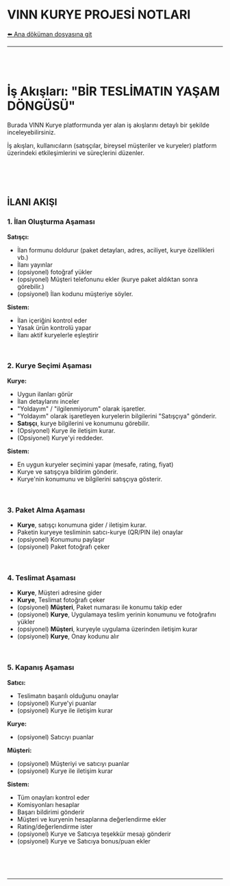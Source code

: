 # VINN KURYE PROJESİ NOTLARI



[⬅️ Ana döküman dosyasına git](../README.md) 

--- 
<br><br>



# İş Akışları: "BİR TESLİMATIN YAŞAM DÖNGÜSÜ"

Burada VINN Kurye platformunda yer alan iş akışlarını detaylı bir şekilde inceleyebilirsiniz.

İş akışları, kullanıcıların (satışçılar, bireysel müşteriler ve kuryeler) platform üzerindeki etkileşimlerini ve süreçlerini düzenler.



<br><br><br>




## İLANI AKIŞI

### 1. İlan Oluşturma Aşaması
**Satışçı:**
- İlan formunu doldurur (paket detayları, adres, aciliyet, kurye özellikleri vb.)
- İlanı yayınlar
- (opsiyonel) fotoğraf yükler
- (opsiyonel) Müşteri telefonunu ekler (kurye paket aldıktan sonra görebilir.)
- (opsiyonel) İlan kodunu müşteriye söyler.

**Sistem:**
- İlan içeriğini kontrol eder
- Yasak ürün kontrolü yapar
- İlanı aktif kuryelerle eşleştirir

<br>

### 2. Kurye Seçimi Aşaması
**Kurye:**
- Uygun ilanları görür
- İlan detaylarını inceler
- "Yoldayım" / "ilgilenmiyorum" olarak işaretler.
- "Yoldayım" olarak işaretleyen kuryelerin bilgilerini "Satışçıya" gönderir.
- **Satışçı**, kurye bilgilerini ve konumunu görebilir.
- (Opsiyonel) Kurye ile iletişim kurar.
- (Opsiyonel) Kurye'yi reddeder.

**Sistem:**
- En uygun kuryeler seçimini yapar (mesafe, rating, fiyat)
- Kurye ve satışçıya bildirim gönderir.
- Kurye'nin konumunu ve bilgilerini satışçıya gösterir.

<br>

### 3. Paket Alma Aşaması

- **Kurye**, satışçı konumuna gider / iletişim kurar.
- Paketin kuryeye tesliminin satıcı-kurye (QR/PIN ile) onaylar
- (opsiyonel) Konumunu paylaşır
- (opsiyonel) Paket fotoğrafı çeker

<br>

### 4. Teslimat Aşaması

- **Kurye**, Müşteri adresine gider
- **Kurye**, Teslimat fotoğrafı çeker
- (opsiyonel) **Müşteri**, Paket numarası ile konumu takip eder
- (opsiyonel) **Kurye**, Uygulamaya teslim yerinin konumunu ve fotoğrafını yükler
- (opsiyonel) **Müşteri**, kuryeyle uygulama üzerinden iletişim kurar
- (opsiyonel) **Kurye**, Onay kodunu alır

<br>

### 5. Kapanış Aşaması
**Satıcı:**
- Teslimatın başarılı olduğunu onaylar
- (opsiyonel) Kurye'yi puanlar
- (opsiyonel) Kurye ile iletişim kurar 

**Kurye:**
- (opsiyonel) Satıcıyı puanlar

**Müşteri:**
- (opsiyonel) Müşteriyi ve satıcıyı puanlar
- (opsiyonel) Kurye ile iletişim kurar

**Sistem:**
- Tüm onayları kontrol eder
- Komisyonları hesaplar
- Başarı bildirimi gönderir
- Müşteri ve kuryenin hesaplarına değerlendirme ekler
- Rating/değerlendirme ister
- (opsiyonel) Kurye ve Satıcıya teşekkür mesajı gönderir
- (opsiyonel) Kurye ve Satıcıya bonus/puan ekler






<br><br><br>


<hr><br>
